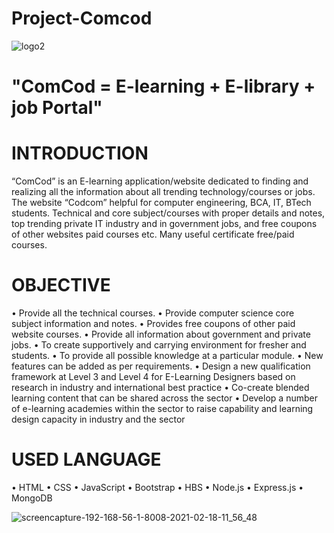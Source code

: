 # Project-Comcod

![logo2](https://user-images.githubusercontent.com/57652434/120786364-c13ab000-c54b-11eb-8068-484237e8df2f.png)
# "ComCod = E-learning + E-library + job Portal"

# INTRODUCTION
“ComCod” is an E-learning application/website dedicated to finding and realizing all the information about all trending technology/courses or jobs. The website “Codcom” helpful for computer engineering, BCA, IT, BTech students. Technical and core subject/courses with proper details and notes, top trending private IT industry and in government jobs, and  free coupons of other websites paid courses etc. Many useful certificate  free/paid courses.

# OBJECTIVE

•	Provide all the technical courses.
•	Provide computer science core subject information and notes.
•	Provides free coupons of other paid website courses.
•	Provide all information about government and private jobs.
•	To create supportively and carrying environment for fresher and students.
•	To provide all possible knowledge at a particular module.
•	New features can be added as per requirements.
•	Design a new qualification framework at Level 3 and Level 4 for E-Learning Designers based on research in industry and international best practice
•	Co-create blended learning content that can be shared across the sector
•	Develop a number of e-learning academies within the sector to raise capability and learning design capacity in industry and the sector

# USED LANGUAGE

•	HTML
•	CSS
•	JavaScript
•	Bootstrap
•	HBS
•	Node.js
•	Express.js
•	MongoDB 


![screencapture-192-168-56-1-8008-2021-02-18-11_56_48](https://user-images.githubusercontent.com/57652434/120785562-dfec7700-c54a-11eb-8648-b1c2673957a9.png)
